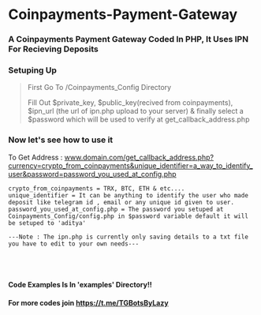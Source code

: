 # Coinpayments-Payment-Gateway
### A Coinpayments Payment Gateway Coded In PHP, It Uses IPN For Recieving Deposits

### Setuping Up
> First Go To /Coinpayments_Config Directory 
> 
> Fill Out $private_key, $public_key(recived from coinpayments), $ipn_url (the url of ipn.php upload to your server) & finally select a $password which will be used to verify at get_callback_address.php

### Now let's see how to use it
To Get Address : www.domain.com/get_callback_address.php?currency=crypto_from_coinpayments&unique_identifier=a_way_to_identify_user&password=password_you_used_at_config.php
<br>

```
crypto_from_coinpayments = TRX, BTC, ETH & etc....
unique_identifier = It can be anything to identify the user who made deposit like telegram id , email or any unique id given to user.
password_you_used_at_config.php = The password you setuped at Coinpayments_Config/config.php in $password variable default it will be setuped to 'aditya'

---Note : The ipn.php is currently only saving details to a txt file you have to edit to your own needs---

```
<br>


<br>

#### Code Examples Is In 'examples' Directory!!
#### **For more codes join https://t.me/TGBotsByLazy**
